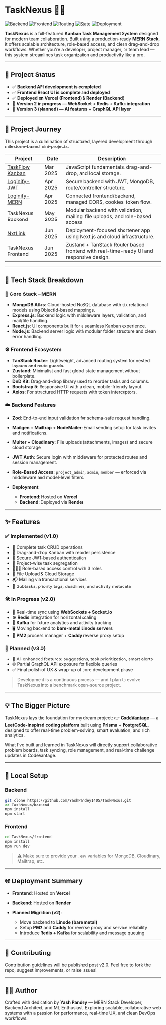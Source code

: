 # TaskNexus 🧠📌

![Backend](https://img.shields.io/badge/backend-complete-success)
![Frontend](https://img.shields.io/badge/frontend-complete-success)
![Routing](https://img.shields.io/badge/routing-TanStack_Router-blue)
![State](https://img.shields.io/badge/state-Zustand-purple)
![Deployment](https://img.shields.io/badge/deployment-Vercel_&_Render-blue)

**TaskNexus** is a full-featured **Kanban Task Management System** designed for modern team collaboration. Built using a production-ready **MERN Stack**, it offers scalable architecture, role-based access, and clean drag-and-drop workflows. Whether you're a developer, project manager, or team lead — this system streamlines task organization and productivity like a pro.

---

## 🚀 Project Status

- ✅ **Backend API development is completed**
- ✅ **Frontend React UI is complete and deployed**
- ✅ **Deployed on Vercel (Frontend) & Render (Backend)**
- 🔄 **Version 2 in progress — WebSocket + Redis + Kafka integration**
- 🧠 **Version 3 (planned) — AI features + GraphQL API layer**

---

## 📖 Project Journey

This project is a culmination of structured, layered development through milestone-based mini-projects:

| Project                                                              | Date     | Description                                                                             |
| -------------------------------------------------------------------- | -------- | --------------------------------------------------------------------------------------- |
| [TaskFlow Kanban](https://github.com/YashPandey1405/TaskFlow-Kanban) | Mar 2025 | JavaScript fundamentals, drag-and-drop, and local storage.                              |
| [Loginify-JWT](https://github.com/YashPandey1405/Loginify-JWT)       | Apr 2025 | Secure backend with JWT, MongoDB, route/controller structure.                           |
| [Loginify-MERN](https://github.com/YashPandey1405/Loginify-MERN)     | Apr 2025 | Connected frontend/backend, managed CORS, cookies, token flow.                          |
| TaskNexus Backend                                                    | May 2025 | Modular backend with validation, mailing, file uploads, and role-based access.          |
| [NxtLink](https://github.com/YashPandey1405/NxtLink)                 | Jun 2025 | Deployment-focused shortener app using Next.js and cloud infrastructure.                |
| TaskNexus Frontend                                                   | Jun 2025 | Zustand + TanStack Router based frontend with real-time-ready UI and responsive design. |

---

## 🔧 Tech Stack Breakdown

### 📌 Core Stack – MERN

- **MongoDB Atlas**: Cloud-hosted NoSQL database with six relational models using ObjectId-based mappings.
- **Express.js**: Backend logic with middleware layers, validation, and mail/file handling.
- **React.js**: UI components built for a seamless Kanban experience.
- **Node.js**: Backend server logic with modular folder structure and clean error handling.

### ⚙️ Frontend Ecosystem

- **TanStack Router**: Lightweight, advanced routing system for nested layouts and route guards.
- **Zustand**: Minimalist and fast global state management without boilerplate.
- **DnD Kit**: Drag-and-drop library used to reorder tasks and columns.
- **Bootstrap 5**: Responsive UI with a clean, mobile-friendly layout.
- **Axios**: For structured HTTP requests with token interceptors.

### ☁️ Backend Features

- **Zod**: End-to-end input validation for schema-safe request handling.
- **Mailgen + Mailtrap + NodeMailer**: Email sending setup for task invites and notifications.
- **Multer + Cloudinary**: File uploads (attachments, images) and secure cloud storage.
- **JWT Auth**: Secure login with middleware for protected routes and session management.
- **Role-Based Access**: `project_admin`, `admin`, `member` — enforced via middleware and model-level filters.
- **Deployment**:

  - **Frontend**: Hosted on **Vercel**
  - **Backend**: Deployed via **Render**

---

## ✨ Features

### ✅ Implemented (v1.0)

- 🧠 Complete task CRUD operations
- 📌 Drag-and-drop Kanban with reorder persistence
- 🔐 Secure JWT-based authentication
- 🧾 Project-wise task segregation
- 🧑‍🤝‍🧑 Role-based access control with 3 roles
- 📎 File Upload & Cloud Storage
- 📬 Mailing via transactional services
- 📅 Subtasks, priority tags, deadlines, and activity metadata

### 🛠️ In Progress (v2.0)

- 🔁 Real-time sync using **WebSockets + Socket.io**
- ⚙️ **Redis** integration for horizontal scaling
- 🧪 **Kafka** for future analytics and activity tracking
- 🖥️ Moving backend to **bare-metal Linode servers**
- 🧩 **PM2** process manager + **Caddy** reverse proxy setup

### 🚀 Planned (v3.0)

- 🤖 AI-enhanced features: suggestions, task prioritization, smart alerts
- 🌐 Partial GraphQL API exposure for flexible queries
- ✅ Final polish of UX & wrap-up of core development phase

> Development is a continuous process — and I plan to evolve TaskNexus into a benchmark open-source project.

---

## 💡 The Bigger Picture

TaskNexus lays the foundation for my dream project:
👉 **[CodeVantage](https://github.com/YashPandey1405/CodeVantage)** — a **LeetCode-inspired coding platform** built using **Prisma** + **PostgreSQL**, designed to offer real-time problem-solving, smart evaluation, and rich analytics.

What I’ve built and learned in TaskNexus will directly support collaborative problem boards, task syncing, role management, and real-time challenge updates in CodeVantage.

---

## 🧪 Local Setup

### Backend

```bash
git clone https://github.com/YashPandey1405/TaskNexus.git
cd TaskNexus/backend
npm install
npm start
```

### Frontend

```bash
cd TaskNexus/frontend
npm install
npm run dev
```

> ⚠️ Make sure to provide your `.env` variables for MongoDB, Cloudinary, Mailtrap, etc.

---

## 🌐 Deployment Summary

- **Frontend**: Hosted on **Vercel**
- **Backend**: Hosted on **Render**
- **Planned Migration (v2)**:

  - Move backend to **Linode (bare metal)**
  - Setup **PM2** and **Caddy** for reverse proxy and service reliability
  - Introduce **Redis + Kafka** for scalability and message queuing

---

## 🤝 Contributing

Contribution guidelines will be published post v2.0.
Feel free to fork the repo, suggest improvements, or raise issues!

---

## 👨‍💻 Author

Crafted with dedication by **Yash Pandey** — MERN Stack Developer, Backend Architect, and ML Enthusiast.
Exploring scalable, collaborative web systems with a passion for performance, real-time UX, and clean DevOps workflows.
